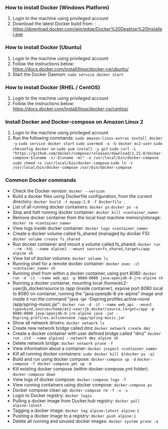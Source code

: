 ### How to install Docker (Windows Platform)
1. Login to the machine using privileged account
2. Download the latest Docker build from:
: https://download.docker.com/win/edge/Docker%20Desktop%20Installer.exe

### How to install Docker (Ubuntu)
1. Login to the machine using privileged account
2. Follow the instructions below:
	https://docs.docker.com/install/linux/docker-ce/ubuntu/
3. Start the Docker Daemon:
   `sudo service docker start`

### How to install Docker (RHEL / CentOS)
1. Login to the machine using privileged account
2. Follow the instructions below:
	https://docs.docker.com/install/linux/docker-ce/centos/

### Install Docker and Docker-compose on Amazon Linux 2
1. Login to the machine using privileged account
2. Run the following commands:
	`sudo amazon-linux-extras install docker -y`
	`sudo service docker start`
	`sudo usermod -a -G docker ec2-user`
	`sudo chkconfig docker on`
	`sudo yum install -y git`
	`sudo curl -L "https://github.com/docker/compose/releases/download/1.22.0/docker-compose-$(uname -s)-$(uname -m)" -o /usr/local/bin/docker-compose`
	`sudo chmod +x /usr/local/bin/docker-compose`
	`sudo ln -s /usr/local/bin/docker-compose /usr/bin/docker-compose`

### Common Docker commands
+ 	Check the Docker version:
	`docker --version`
+ Build a docker files using Dockerfile configuration, from the current directory:
`docker build -t myapp:1.0 -f Dockerfile .`
+ List of all running docker containers:
`docker ps`
`docker ps -a`
+ Stop and halt running docker container:
`docker kill <container_name>`
+ Remove docker container from the local host machine memory/storage:
`docker rm <container_name>`
+ View logs inside docker container:
`docker logs <container_name>`
+ Create a docker volume called fs_shared (managed by docker FS):
`docker volume create fs_shared`
+ Run docker container and mount a volume called fs_shared:
`docker run --rm -tdi --name alpine1 --mount source=fs_shared,target=/app alpine sh`
+ View list of docker volumes:
`docker volume ls`
+ Running shell for a remote docker container:
`docker exec -it <container_name> sh`
+ Running shell from within a docker container, using port 8080:
`docker run -d -it --name web_api -p 8080:8080 java:openjdk-8-jre-alpine sh`
+ Running a docker container, mounting local /home/ec2-user/jb_docker/source to /app (inside container), expose port 8080 local to 8080 on container, running the "java:openjdk-8-jre-alpine" image and inside it run the command "java -jar -Dspring.profiles.active=none /app/spring-music.jar":
`docker run -d -it --name web_api --mount type=bind,source=/home/ec2-user/jb_docker/source,target=/app -p 8080:8080 java:openjdk-8-jre-alpine java -jar -Dspring.profiles.active=none /app/spring-music.jar`
+ Show all network drivers:
`docker network ls`
+ Create new network bridge called dmz
`docker network create dmz`
+ Create a docker container with user defined bridge called "dmz"
`docker run -itd --name alpine1 --network dmz alpine sh`
+ Delete network bridge:
`docker network prune -f`
+ View information about a container:
`docker inspect <container_name>`
+ Kill all running docker containers:
`sudo docker kill $(docker ps -q)`
+ Build and run using docker compose:
`docker-compose up -d`
`docker-compose -f docker-compose.yml up -d`
+ Kill existing docker compose (within docker-compose.yml folder):
`docker-compose down`
+ View logs of docker compose:
`docker-compose logs -f`
+ View running containers using docker compose:
`docker-compose ps`
+ Docker compose clean up:
`docker-compose rm -f -v -s`
+ Login to Docker registry:
`docker login`
+ Pulling a docker image from Ducker.hub registry:
`docker pull alpine:latest`
+ Tagging a docker image:
`docker tag alpine:latest alpine:1`
+ Pushing a docker image to a registry:
`docker push alpine:1`
+ Delete all running and unused docker images:
`docker system prune -a`
